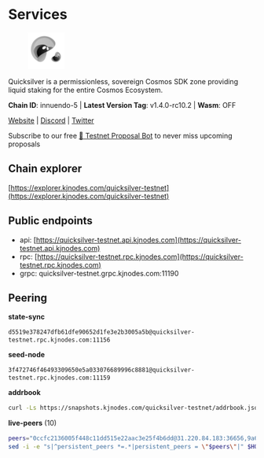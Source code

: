 # Services

<figure><img src="https://raw.githubusercontent.com/kj89/cosmos-images/main/logos/quicksilver.png" alt=""><figcaption></figcaption></figure>

Quicksilver is a permissionless, sovereign Cosmos SDK zone providing liquid staking for the entire Cosmos Ecosystem.

**Chain ID**: innuendo-5 | **Latest Version Tag**: v1.4.0-rc10.2 | **Wasm**: OFF

[Website](https://quicksilver.zone) | [Discord](https://discord.gg/quicksilverprotocol) | [Twitter](https://twitter.com/quicksilverzone)



Subscribe to our free [🤖 Testnet Proposal Bot](https://t.me/kjnodes_testnet_proposal_bot) to never miss upcoming proposals


## Chain explorer
[https://explorer.kjnodes.com/quicksilver-testnet](https://explorer.kjnodes.com/quicksilver-testnet)

## Public endpoints

* api: [https://quicksilver-testnet.api.kjnodes.com](https://quicksilver-testnet.api.kjnodes.com)
* rpc: [https://quicksilver-testnet.rpc.kjnodes.com](https://quicksilver-testnet.rpc.kjnodes.com)
* grpc: quicksilver-testnet.grpc.kjnodes.com:11190

## Peering

**state-sync**

```text
d5519e378247dfb61dfe90652d1fe3e2b3005a5b@quicksilver-testnet.rpc.kjnodes.com:11156
```

**seed-node**

```text
3f472746f46493309650e5a033076689996c8881@quicksilver-testnet.rpc.kjnodes.com:11159
```

**addrbook**
```bash
curl -Ls https://snapshots.kjnodes.com/quicksilver-testnet/addrbook.json > $HOME/.quicksilverd/config/addrbook.json
```

**live-peers** (10)
```bash
peers="0ccfc2136005f448c11dd515e22aac3e25f4b6dd@31.220.84.183:36656,9a60250367f370dc7395c7a5b0d503cec544188f@65.108.230.113:20026,a288baa951cbe92b253c01c3936d930af1d56424@5.161.142.236:26656,d5519e378247dfb61dfe90652d1fe3e2b3005a5b@65.109.68.190:11156,d4d83e209a2b096859821228ea17475f9a487a48@23.88.0.170:15651,7781c28c240e85474425040f744b501d99120d1d@195.201.108.152:11656,13564ca7ffcc8fa6bcc6d405c96fe8c724ec17da@88.99.213.25:11656,e25a748120c9608c1d2a70fafa75178d862b3463@178.18.254.211:10656,025e1a9ba7e536e1db47569b55081f7adf6d2f9e@95.217.83.28:26636,858ba6bc33a6d13fdd9ddad344d788dcf91cf565@142.132.151.99:15651"
sed -i -e "s|^persistent_peers *=.*|persistent_peers = \"$peers\"|" $HOME/.quicksilverd/config/config.toml
```

